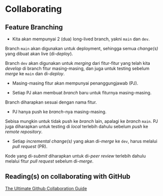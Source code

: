 # Collaborating

## Feature Branching

- Kita akan mempunyai 2 (dua) long-lived branch, yakni `main` dan `dev`.

Branch `main` akan digunakan untuk deployment, sehingga semua *change(s)* yang dibuat akan live (di-*deploy*).

Branch `dev` akan digunakan untuk *merging* dari fitur-fitur yang telah kita *develop* di branch fitur masing-masing, dan juga untuk testing sebelum *merge* ke `main` dan di-*deploy*.

- Masing-masing fitur akan mempunyai penanggungjawab (PJ).

- Setiap PJ akan membuat *branch* baru untuk fiturnya masing-masing.

Branch diharapkan sesuai dengan nama fitur.

- PJ hanya push ke *branch*-nya masing-masing.

Sebisa mungkin untuk tidak push ke *branch* lain, apalagi ke *branch* `main`. PJ juga diharapkan untuk testing di *local* terlebih dahulu sebelum *push* ke *remote repository*.

- Setiap *incremental change(s)* yang akan di-*merge* ke `dev`, harus melalui *pull request* (PR).

Kode yang di-*submit* diharapkan untuk di-*peer review* terlebih dahulu melalui fitur *pull request* sebelum di-*merge*.

## Reading(s) on collaborating with GitHub

[The Ultimate Github Collaboration Guide](https://medium.com/@jonathanmines/the-ultimate-github-collaboration-guide-df816e98fb67)
